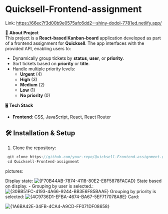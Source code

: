 # Quicksell-Frontend-assignment
Link:   https://66ec7f3d00b9e0575afc6dd2--shiny-dodol-7781ed.netlify.app/


📌 **About Project**  
This project is a **React-based Kanban-board** application developed as part of a frontend assignment for **Quicksell**. The app interfaces with the provided API, enabling users to:

- Dynamically group tickets by **status**, **user**, or **priority**.
- Sort tickets based on **priority** or **title**.
- Handle multiple priority levels:
  - **Urgent** (4)
  - **High** (3)
  - **Medium** (2)
  - **Low** (1)
  - **No priority** (0)

🖥️ **Tech Stack**

- **Frontend**: CSS, JavaScript, React, React Router

## 🛠️ Installation & Setup

1. Clone the repository:

  ```cpp
   git clone https://github.com/your-repo/Quicksell-Frontend-assignment.git
   cd Quicksell-Frontend-assignment
   ```
pictures:

Display state:
![{F70B44AB-7874-4118-80E2-E8F5878FACAD}](https://github.com/user-attachments/assets/150c2833-1464-4903-ad65-be72afb7e4ca)
State based on display. - Grouping by user is selected.:
![{30BB51FC-4193-4A66-9244-BB3E6F85BAAE}](https://github.com/user-attachments/assets/27c9b6c0-2b5b-49ea-a94b-40a77810274e)
Grouping by priority is selected:
![{4C9736D1-EFBA-4674-BA67-5EF717078A8E}](https://github.com/user-attachments/assets/5cdef8d5-1297-4be7-91a3-62812b80cc2c)
Card:

![{1A6BA42E-34FB-4CA4-A9CD-FF071DF08658}](https://github.com/user-attachments/assets/bd0e82c2-97af-4193-962c-a69c1368100d)




   
